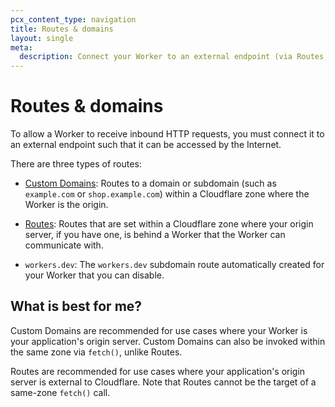 ```yaml
---
pcx_content_type: navigation
title: Routes & domains
layout: single
meta:
  description: Connect your Worker to an external endpoint (via Routes, Custom Domains or a `workers.dev` subdomain) such that it can be accessed by the Internet.
---
```


# Routes & domains

To allow a Worker to receive inbound HTTP requests, you must connect it to an external endpoint such that it can be accessed by the Internet.

There are three types of routes:

* [Custom Domains](/workers/configuration/routing/custom-domains): Routes to a domain or subdomain (such as `example.com` or `shop.example.com`) within a Cloudflare zone where the Worker is the origin.

* [Routes](/workers/configuration/routing/routes/): Routes that are set within a Cloudflare zone where your origin server, if you have one, is behind a Worker that the Worker can communicate with.

* `workers.dev`: The `workers.dev` subdomain route automatically created for your Worker that you can disable.

## What is best for me?

Custom Domains are recommended for use cases where your Worker is your application's origin server. Custom Domains can also be invoked within the same zone via `fetch()`, unlike Routes.

Routes are recommended for use cases where your application's origin server is external to Cloudflare. Note that Routes cannot be the target of a same-zone `fetch()` call.